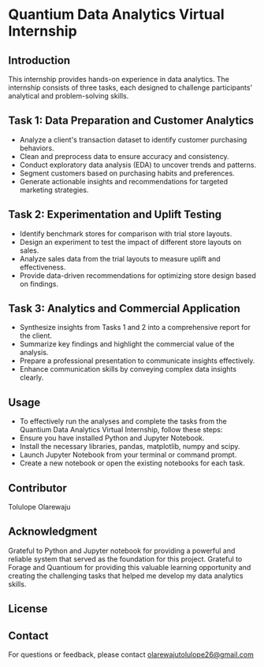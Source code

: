 # Quantium Data Analytics Virtual Internship
## Introduction
This internship provides hands-on experience in data analytics. The internship consists of three tasks, each designed to challenge participants' analytical and problem-solving skills.
## Task 1: Data Preparation and Customer Analytics
+ Analyze a client's transaction dataset to identify customer purchasing behaviors.
+ Clean and preprocess data to ensure accuracy and consistency.
+ Conduct exploratory data analysis (EDA) to uncover trends and patterns.
+ Segment customers based on purchasing habits and preferences.
+ Generate actionable insights and recommendations for targeted marketing strategies.
## Task 2: Experimentation and Uplift Testing
+ Identify benchmark stores for comparison with trial store layouts.
+ Design an experiment to test the impact of different store layouts on sales.
+ Analyze sales data from the trial layouts to measure uplift and effectiveness.
+ Provide data-driven recommendations for optimizing store design based on findings.
## Task 3: Analytics and Commercial Application
+ Synthesize insights from Tasks 1 and 2 into a comprehensive report for the client.
+ Summarize key findings and highlight the commercial value of the analysis.
+ Prepare a professional presentation to communicate insights effectively.
+ Enhance communication skills by conveying complex data insights clearly.
## Usage
+ To effectively run the analyses and complete the tasks from the Quantium Data Analytics Virtual Internship, follow these steps:
+ Ensure you have installed Python and Jupyter Notebook.
+ Install the necessary libraries, pandas, matplotlib, numpy and scipy.
+ Launch Jupyter Notebook from your terminal or command prompt.
+ Create a new notebook or open the existing notebooks for each task.
## Contributor
Tolulope Olarewaju
## Acknowledgment
Grateful to Python and Jupyter notebook for providing a powerful and reliable system that served as the foundation for this project.
Grateful to Forage and Quantioum for providing this valuable learning opportunity and creating the challenging tasks that helped me develop my data analytics skills.
## License
## Contact
For questions or feedback, please contact olarewajutolulope26@gmail.com
